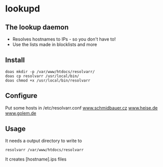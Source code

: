 # lookupd

## The lookup daemon

* Resolves hostnames to IPs - so you don't have to!
* Use the lists made in blocklists and more

## Install
```
doas mkdir -p /var/www/htdocs/resolvarr/
doas cp resolvarr /usr/local/bin/
doas chmod +x /usr/local/bin/resolvarr
```

## Configure
Put some hosts in /etc/resolvarr.conf
www.schmidbauer.cz
www.heise.de
www.golem.de


## Usage
It needs a output directory to write to

`resolvarr /var/www/htdocs/resolvarr`

It creates [hostname].ips files
